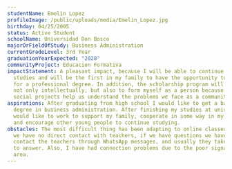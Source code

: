 ```yaml
---
studentName: Emelin Lopez
profileImage: /public/uploads/media/Emelin_Lopez.jpg
birthday: 04/25/2005
status: Active Student
schoolName: Universidad Don Bosco
majorOrFieldOfStudy: Business Administration
currentGradeLevel: 3rd Year
graduationYearExpected: "2028"
communityProject: Educacion Formativa
impactStatement: A pleasant impact, because I will be able to continue my
  studies and will be the first in my family to have the opportunity to study
  for a professional degree. In addition, the scholarship program will help me
  not only intellectually, but also to form myself as a person because our
  social projects help us understand the problems we face as a community.
aspirations: After graduating from high school I would like to get a bachelor’s
  degree in business administration. After finishing my studies at university, I
  would like to work to support my family, cooperate in some way in my community
  and encourage other young people to continue studying.
obstacles: The most difficult thing has been adapting to online classes. Because
  we have no direct contact with teachers, if we have questions we have to
  contact the teachers through WhatsApp messages, and usually they take a while
  to answer. Also, I have had connection problems due to the poor signal in the
  area.
---
```


